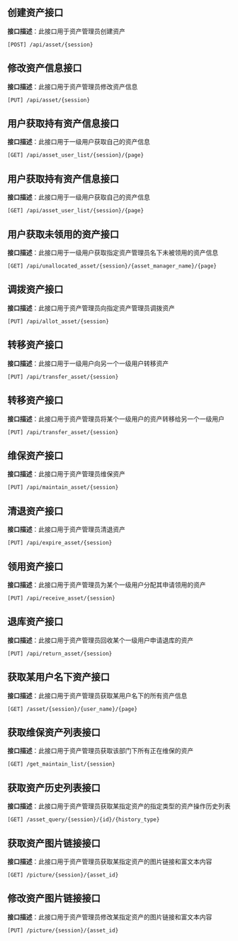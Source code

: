 ## 创建资产接口

**接口描述**：此接口用于资产管理员创建资产

`[POST] /api/asset/{session}`


## 修改资产信息接口

**接口描述**：此接口用于资产管理员修改资产信息

`[PUT] /api/asset/{session}`


## 用户获取持有资产信息接口

**接口描述**：此接口用于一级用户获取自己的资产信息

`[GET] /api/asset_user_list/{session}/{page}`


## 用户获取持有资产信息接口

**接口描述**：此接口用于一级用户获取自己的资产信息

`[GET] /api/asset_user_list/{session}/{page}`


## 用户获取未领用的资产接口

**接口描述**：此接口用于一级用户获取指定资产管理员名下未被领用的资产信息

`[GET] /api/unallocated_asset/{session}/{asset_manager_name}/{page}`

## 调拨资产接口

**接口描述**：此接口用于资产管理员向指定资产管理员调拨资产

`[PUT] /api/allot_asset/{session}`

## 转移资产接口

**接口描述**：此接口用于一级用户向另一个一级用户转移资产

`[PUT] /api/transfer_asset/{session}`

## 转移资产接口

**接口描述**：此接口用于资产管理员将某个一级用户的资产转移给另一个一级用户

`[PUT] /api/transfer_asset/{session}`

## 维保资产接口

**接口描述**：此接口用于资产管理员维保资产

`[PUT] /api/maintain_asset/{session}`

## 清退资产接口

**接口描述**：此接口用于资产管理员清退资产

`[PUT] /api/expire_asset/{session}`

## 领用资产接口

**接口描述**：此接口用于资产管理员为某个一级用户分配其申请领用的资产

`[PUT] /api/receive_asset/{session}`


## 退库资产接口

**接口描述**：此接口用于资产管理员回收某个一级用户申请退库的资产

`[PUT] /api/return_asset/{session}`


## 获取某用户名下资产接口

**接口描述**：此接口用于资产管理员获取某用户名下的所有资产信息

`[GET] /asset/{session}/{user_name}/{page}`



## 获取维保资产列表接口

**接口描述**：此接口用于资产管理员获取该部门下所有正在维保的资产

`[GET] /get_maintain_list/{session}`


## 获取资产历史列表接口

**接口描述**：此接口用于资产管理员获取某指定资产的指定类型的资产操作历史列表

`[GET] /asset_query/{session}/{id}/{history_type}`


## 获取资产图片链接接口

**接口描述**：此接口用于资产管理员获取某指定资产的图片链接和富文本内容

`[GET] /picture/{session}/{asset_id}`


## 修改资产图片链接接口

**接口描述**：此接口用于资产管理员修改某指定资产的图片链接和富文本内容

`[PUT] /picture/{session}/{asset_id}`